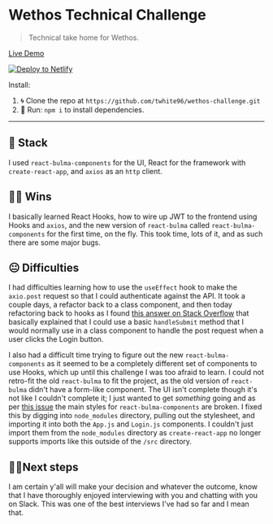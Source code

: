 # Wethos Technical Challenge

> Technical take home for Wethos.

[Live Demo]()

[![Deploy to Netlify](https://www.netlify.com/img/deploy/button.svg)](https://app.netlify.com/start/deploy?repository=https://github.com/twhite96/wethos-challenge)


Install:

1. 🌀 Clone the repo at `https://github.com/twhite96/wethos-challenge.git`
2. 🏃 Run: `npm i` to install dependencies.

---


## 🥞 Stack

I used `react-bulma-components` for the UI, React for the framework with `create-react-app`, and `axios` as an `http` client.

## 👊🏽 Wins
I basically learned React Hooks, how to wire up JWT to the frontend using Hooks and `axios`, and the new version of `react-bulma` called `react-bulma-components` for the first time, on the fly. This took time, lots of it, and as such there are some major bugs.

##  😐 Difficulties
I had difficulties learning how to use the `useEffect` hook to make the `axio.post` request so that I could authenticate against the API. It took a couple days, a refactor back to a class component, and then today refactoring back to hooks as I found [this answer on Stack Overflow](https://stackoverflow.com/a/58277965/3800146) that basically explained that I could use a basic `handleSubmit` method that I would normally use in a class component to handle the post request when a user clicks the Login button.

I also had a difficult time trying to figure out the new `react-bulma-components` as it seemed to be a completely different set of components to use Hooks, which up until this challenge I was too afraid to learn. I could not retro-fit the old `react-bulma` to fit the project, as the old version of `react-bulma` didn't have a form-like component. The UI isn't complete though it's not like I couldn't complete it; I just wanted to get *something* going and as per [this issue](https://github.com/couds/react-bulma-components/issues/232#issue-564279789) the main styles for `react-bulma-components` are broken. I fixed this by digging into `node_modules` directory, pulling out the stylesheet, and importing it into both the `App.js` and `Login.js` components. I couldn't just import them from the `node_modules` directory as `create-react-app` no longer supports imports like this outside of the `/src` directory.

## 🚶‍♂️Next steps
I am certain y'all will make your decision and whatever the outcome, know that I have thoroughly enjoyed interviewing with you and chatting with you on Slack. This was one of the best interviews I've had so far and I mean that.



